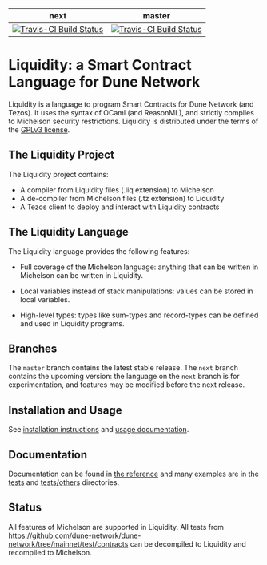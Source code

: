 next | master
------------ | -------------
[![Travis-CI Build Status](https://travis-ci.org/OCamlPro/liquidity.svg?branch=next)](https://travis-ci.org/OCamlPro/liquidity) | [![Travis-CI Build Status](https://travis-ci.org/OCamlPro/liquidity.svg?branch=master)](https://travis-ci.org/OCamlPro/liquidity) 


Liquidity: a Smart Contract Language for Dune Network
==============================================

Liquidity is a language to program Smart Contracts for Dune Network
(and Tezos). It uses the syntax of OCaml (and ReasonML), and strictly
complies to Michelson security restrictions. Liquidity is distributed
under the terms of the [GPLv3 license](LICENSE).

The Liquidity Project
---------------------

The Liquidity project contains:
* A compiler from Liquidity files (.liq extension) to Michelson
* A de-compiler from Michelson files (.tz extension) to Liquidity
* A Tezos client to deploy and interact with Liquidity contracts

The Liquidity Language
----------------------

The Liquidity language provides the following features:

* Full coverage of the Michelson language: anything that can be written in
  Michelson can be written in Liquidity.

* Local variables instead of stack manipulations: values can be stored
  in local variables.

* High-level types: types like sum-types and record-types can be defined
  and used in Liquidity programs.

Branches
--------

The `master` branch contains the latest stable release. The `next`
branch contains the upcoming version: the language on the `next`
branch is for experimentation, and features may be modified before the
next release.


Installation and Usage
----------------------

See [installation instructions](docs/sphinx/src/installation/index.rst) and
[usage documentation](docs/sphinx/src/usage/index.rst).

Documentation
-------------

Documentation can be found in [the reference](docs/sphinx/src/reference/liquidity.rst)
and many examples are in the [tests](tests/) and
[tests/others](tests/others/) directories.

Status
------

All features of Michelson are supported in Liquidity. All tests from
https://github.com/dune-network/dune-network/tree/mainnet/test/contracts can be
decompiled to Liquidity and recompiled to Michelson.
